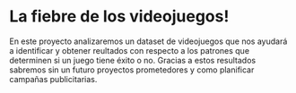 # La fiebre de los videojuegos!

En este proyecto analizaremos un dataset de videojuegos que nos ayudará a identificar y obtener reultados con respecto a los patrones  que determinen si un juego tiene éxito o no. Gracias a estos resultados sabremos sin un futuro proyectos prometedores y como planificar campañas publicitarias.